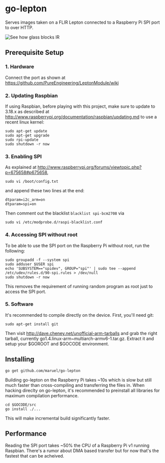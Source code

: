go-lepton
=========

Serves images taken on a FLIR Lepton connected to a Raspberry Pi SPI port to
over HTTP.

![See how glass blocks IR](https://raw.github.com/maruel/go-lepton/master/static/photo_ir.png)


Prerequisite Setup
------------------

### 1. Hardware

Connect the port as shown at
https://github.com/PureEngineering/LeptonModule/wiki


### 2. Updating Raspbian

If using Raspbian, before playing with this project, make sure to update to
3.18.x as described at
http://www.raspberrypi.org/documentation/raspbian/updating.md to use a recent
linux kernel:

    sudo apt-get update
    sudo apt-get upgrade
    sudo rpi-update
    sudo shutdown -r now


### 3. Enabling SPI

As explained at http://www.raspberrypi.org/forums/viewtopic.php?p=675658#p675658,

    sudo vi /boot/config.txt

and append these two lines at the end:

    dtparam=i2c_arm=on
    dtparam=spi=on

Then comment out the blacklist `blacklist spi-bcm2708` via

    sudo vi /etc/modprobe.d/raspi-blacklist.conf


### 4. Accessing SPI without root

To be able to use the SPI port on the Raspberry Pi without root, run the
following:

    sudo groupadd -f --system spi
    sudo adduser $USER spi
    echo 'SUBSYSTEM=="spidev", GROUP="spi"' | sudo tee --append /etc/udev/rules.d/90-spi.rules > /dev/null
    sudo shutdown -r now

This removes the requirement of running random program as root just to access
the SPI port.


### 5. Software

It's recommended to compile directly on the device. First, you'll need git:

    sudo apt-get install git

Then visit http://dave.cheney.net/unofficial-arm-tarballs and grab the right
tarball, currently go1.4.linux-arm~multiarch-armv6-1.tar.gz. Extract it and
setup your $GOROOT and $GOCODE environment.


Installing
----------

    go get github.com/maruel/go-lepton

Building go-lepton on the Raspberry Pi takes ~10s which is slow but still much
faster than cross-compiling and transferring the files in. When hacking direclty
on go-lepton, it's recommended to preinstall all libraries for maximum
compilation performance.

    cd $GOCODE/src
    go install ./...

This will make incremental build significantly faster.


Performance
-----------

Reading the SPI port takes ~50% the CPU of a Raspberry Pi v1 running
Raspbian. There's a rumor about DMA based transfer but for now that's the
fastest that can be acheived.
